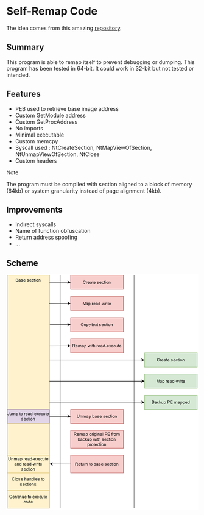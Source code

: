 # Self-Remap Code

The idea comes from this amazing [repository](https://github.com/changeofpace/Self-Remapping-Code).


## Summary

This program is able to remap itself to prevent debugging or dumping. This program has been tested in 64-bit. It could work in 32-bit but not tested or intended.

## Features

* PEB used to retrieve base image address
* Custom GetModule address
* Custom GetProcAddress
* No imports
* Minimal executable
* Custom memcpy
* Syscall used : NtCreateSection, NtMapViewOfSection, NtUnmapViewOfSection, NtClose
* Custom headers

> [!NOTE]
>
> The program must be compiled with section aligned to a block of  memory (64kb) or system granularity instead of page alignment (4kb).

## Improvements

* Indirect syscalls
* Name of function obfuscation
* Return address spoofing
* ...

## Scheme

![Mapper](https://github.com/arsium/Self-Remap-Code/blob/main/Mapper.png?raw=true)
